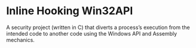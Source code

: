 # Inline Hooking Win32API

A security project (written in C) that diverts a process’s execution from the intended code to another code using the Windows API and Assembly mechanics.
